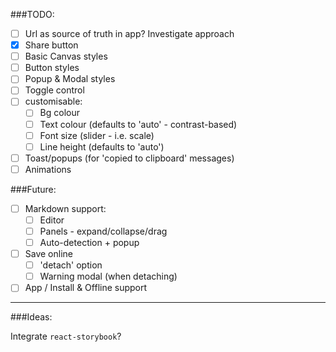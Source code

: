 ###TODO:

- [ ] Url as source of truth in app? Investigate approach
- [X] Share button
- [ ] Basic Canvas styles
- [ ] Button styles
- [ ] Popup & Modal styles
- [ ] Toggle control
- [ ] customisable:
    - [ ] Bg colour
    - [ ] Text colour (defaults to 'auto' - contrast-based) 
    - [ ] Font size (slider - i.e. scale)
    - [ ] Line height (defaults to 'auto')
- [ ] Toast/popups (for 'copied to clipboard' messages)
- [ ] Animations

###Future:

- [ ] Markdown support:
    - [ ] Editor
    - [ ] Panels - expand/collapse/drag
    - [ ] Auto-detection + popup
- [ ] Save online
    - [ ] 'detach' option
    - [ ] Warning modal (when detaching)
- [ ] App / Install & Offline support

--------------------

###Ideas:

Integrate `react-storybook`?
